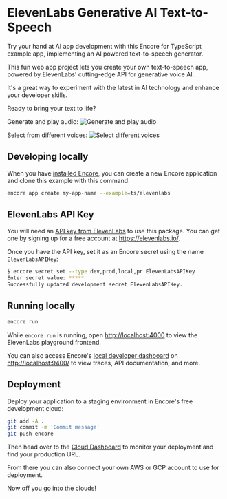 # ElevenLabs Generative AI Text-to-Speech

Try your hand at AI app development with this Encore for TypeScript example app, implementing an AI powered text-to-speech generator.

This fun web app project lets you create your own text-to-speech app, powered by ElevenLabs' cutting-edge API for generative voice AI.

It's a great way to experiment with the latest in AI technology and enhance your developer skills.

Ready to bring your text to life?

Generate and play audio:
![Generate and play audio](./audio.png)

Select from different voices:
![Select different voices](./voices.png)

## Developing locally

When you have [installed Encore](https://encore.dev/docs/ts/install), you can create a new Encore application and clone this example with this command.

```bash
encore app create my-app-name --example=ts/elevenlabs
```

## ElevenLabs API Key

You will need an [API key from ElevenLabs](https://docs.elevenlabs.io/api-reference/quick-start/authentication) to use this package. You can get one by signing up for a free account at https://elevenlabs.io/.

Once you have the API key, set it as an Encore secret using the name `ElevenLabsAPIKey`:

```bash
$ encore secret set --type dev,prod,local,pr ElevenLabsAPIKey
Enter secret value: *****
Successfully updated development secret ElevenLabsAPIKey.
```

## Running locally
```bash
encore run
```

While `encore run` is running, open [http://localhost:4000](http://localhost:4000) to view the ElevenLabs playground frontend.

You can also access Encore's [local developer dashboard](https://encore.dev/docs/ts/observability/dev-dash) on <http://localhost:9400/> to view traces, API documentation, and more.

## Deployment

Deploy your application to a staging environment in Encore's free development cloud:

```bash
git add -A .
git commit -m 'Commit message'
git push encore
```

Then head over to the [Cloud Dashboard](https://app.encore.dev) to monitor your deployment and find your production URL.

From there you can also connect your own AWS or GCP account to use for deployment.

Now off you go into the clouds!
